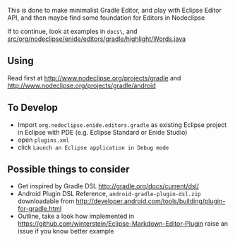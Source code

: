
This is done to make minimalist Gradle Editor,
and play with Eclipse Editor API,
and then maybe find some foundation for Editors in Nodeclipse

If to continue, look at examples in `docs\`,
and [src/org/nodeclipse/enide/editors/gradle/highlight/Words.java](src/org/nodeclipse/enide/editors/gradle/highlight/Words.java)

## Using

Read first at <http://www.nodeclipse.org/projects/gradle>
and <http://www.nodeclipse.org/projects/gradle/android>

## To Develop

- Import `org.nodeclipse.enide.editors.gradle` as existing Eclipse project in Eclipse with PDE (e.g. Eclipse Standard or Enide Studio)
- open `plugins.xml`
- click `Launch an Eclipse application in Debug mode`

## Possible things to consider

- Get inspired by Gradle DSL <http://gradle.org/docs/current/dsl/>
- Android Plugin DSL Reference, `android-gradle-plugin-dsl.zip` downloadable from <http://developer.android.com/tools/building/plugin-for-gradle.html> 
- Outline, take a look how implemented in <https://github.com/winterstein/Eclipse-Markdown-Editor-Plugin>
 raise an issue if you know better example
 
